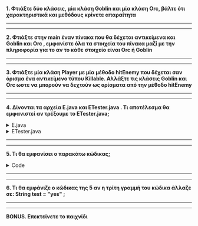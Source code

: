 **1. Φτιάξτε δύο κλάσεις, μία κλάση Goblin και μία κλάση Orc, βάλτε ότι χαρακτηριστικά και μεθόδους κρίνετε απαραίτητα** 

---
---

**2. Φτιάξτε στην main έναν πίνακα που θα δέχεται αντικείμενα και  Goblin και Orc , εμφανίστε όλα τα στοιχεία του πίνακα μαζί με την πληροφορία για το αν το κάθε στοιχείο είναι Orc ή Goblin**

---
---



**3. Φτιάξτε μία κλάση Player με μία μέθοδο hitEnemy που δέχεται σαν όρισμα ένα αντικείμενο τύπου Killable. Αλλάξτε τις κλάσεις Goblin και Orc ωστε να μπορούν να δεχτούν ως ορίσματα από την μέθοδο hitEnemy**


---
---


**4. Δίνονται τα αρχεία E.java και ETester.java . Τι αποτέλεσμα θα εμφανιστεί αν τρέξουμε το ETester.java;** 


<details><summary>E.java</summary>
<p>

  ```java
  public class E {

	  public void riskyMethod() throws Exception{
		  //really risky code goes here
		  System.out.println("Succesfully took risk");
	  }
  }
```
</p>
</details>

<details><summary>ETester.java</summary>
<p>

  ```java
  public class ETester{
    public static void main(String[] args){
      E obj = new E();

      try {
        obj.riskyMethod();
      }
      catch(Exception e){
        System.out.println("Failed to take risk");
      }
    }
  }
```
</p>
</details>

---
---

**5. Τι θα εμφανίσει ο παρακάτω κώδικας;**

<details><summary>Code </summary>
<p>

```java

public class TestException {
	public static void main(String[] args){

		String test = "no";

		try {
			System.out.println("start try");
			doRisky(test);
			System.out.println("end try");
		}
		catch(ScaryException se){
			System.out.println("scary exception");
		}
		finally{
			System.out.println("finally");
		}
		System.out.println("end of main");
	}

	static void doRisky(String test) throws ScaryException {
		System.out.println("start risky");
		
		if("yes".equals(test)){
			throw new ScaryException();
		}
		System.out.println("end risky");
	}
}


class ScaryException extends Exception{

}
```
</p></details>

---
---


**6. Τι θα εμφάνιζε ο κώδικας της 5 αν η τρίτη γραμμή του κώδικα άλλαζε σε: String test = "yes" ;**

---
---


**BONUS. Επεκτείνετε το παιχνίδι** 
